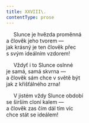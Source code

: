 ```yaml
---
title: XXVIII\.
contentType: prose
---
```


     Slunce je hvězda proměnná  
a člověk jeho tvorem —  
jak krásný je ten člověk přec  
s svým ideálním vzdorem!

     Vždyť i to Slunce oslnné  
je samá, samá skvrna —  
a člověk sám chce v světě být  
jak z křišťálného zrna!

     V jistém vždy Slunce období  
se širším cloní kalem —  
a člověk zas čím dál tím víc  
chce stát se ideálem!
